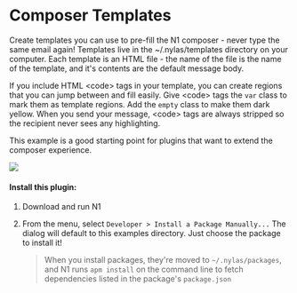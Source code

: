 # Composer Templates

Create templates you can use to pre-fill the N1 composer - never type the same
email again! Templates live in the ~/.nylas/templates directory on your computer.
Each template is an HTML file - the name of the
file is the name of the template, and it's contents are the default message body.

If you include HTML &lt;code&gt; tags in your template, you can create
regions that you can jump between and fill easily.
Give &lt;code&gt; tags the `var` class to mark them as template regions. Add
the `empty` class to make them dark yellow. When you send your message, &lt;code&gt;
tags are always stripped so the recipient never sees any highlighting.

This example is a good starting point for plugins that want to extend the composer
experience.

<img src="https://raw.githubusercontent.com/nylas/N1/master/examples/N1-Github-Contact-Card-Section/screenshot.png">

#### Install this plugin:

1. Download and run N1

2. From the menu, select `Developer > Install a Package Manually...`
   The dialog will default to this examples directory. Just choose the
   package to install it!

   > When you install packages, they're moved to `~/.nylas/packages`,
   > and N1 runs `apm install` on the command line to fetch dependencies
   > listed in the package's `package.json`

